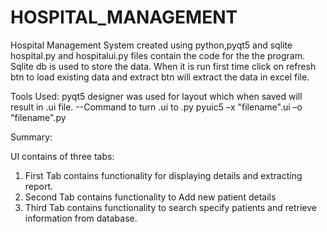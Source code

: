 # HOSPITAL_MANAGEMENT
Hospital Management System created using python,pyqt5 and sqlite
hospital.py and hospitalui.py files contain the code for the the program.
Sqlite db is used to store the data.
When it is run first time click on refresh btn to load existing data and extract btn will extract the data in excel file.

Tools Used:
pyqt5 designer was used for layout which when saved will result in .ui file.
--Command to turn .ui to .py
    pyuic5 –x "filename".ui –o "filename".py
    
Summary:

UI contains of three tabs:
1. First Tab contains functionality for displaying details and extracting report.
2. Second Tab contains functionality to Add new patient details
3. Third Tab contains functionality to search specify patients and retrieve information from database.
